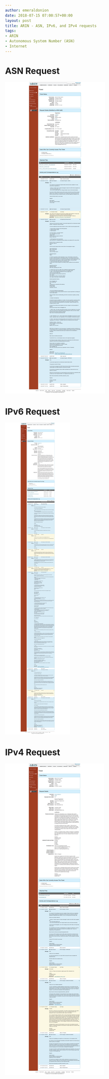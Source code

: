 ```yaml
---
author: emeraldonion
date: 2018-07-15 07:00:57+00:00
layout: post
title: ARIN - ASN, IPv6, and IPv4 requests
tags:
- ARIN
- Autonomous System Number (ASN)
- Internet
---
```


# ASN Request

![](/images/ARIN-ASN-Request.png)

# IPv6 Request

![](/images/ARIN-IPv6-request.png)

# IPv4 Request

![](/images/ARIN-IPv4-Request.png)
